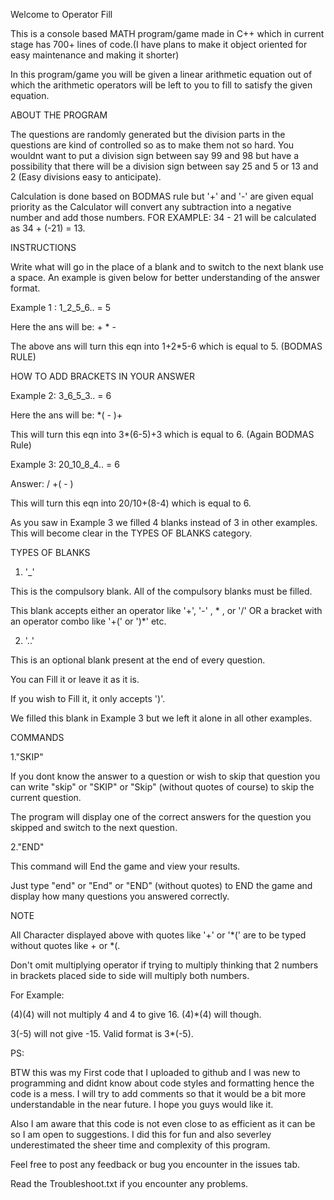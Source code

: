 ﻿Welcome to Operator Fill

This is a console based MATH program/game made in C++ which in current stage has 700+ lines of code.(I have plans to make it object oriented for easy maintenance and making it shorter)

In this program/game you will be given a linear arithmetic equation out of which the arithmetic operators will be left to you to fill to satisfy the given equation.  


ABOUT THE PROGRAM

The questions are randomly generated but the division parts in the questions are kind of controlled so as to make them not so hard. You wouldnt want to put a division sign between say 99 and 98 but have a possibility that there will be a division sign between say 25 and 5 or 13 and 2 (Easy divisions easy to anticipate).

Calculation is done based on BODMAS rule but '+' and '-' are given equal priority as the Calculator will convert any subtraction into a negative number and add those numbers.
FOR EXAMPLE: 34 - 21 will be calculated as 34 + (-21) = 13.

INSTRUCTIONS

Write what will go in the place of a blank and to switch to the next blank use a space. An example is given below for better understanding of the answer format.


Example 1 : 1_2_5_6.. = 5

Here the ans will be: + * -

The above ans will turn this eqn into 1+2*5-6 which is equal to 5. (BODMAS RULE)


HOW TO ADD BRACKETS IN YOUR ANSWER

Example 2: 3_6_5_3.. = 6

Here the ans will be: *( - )+

This will turn this eqn into 3*(6-5)+3 which is equal to 6. (Again BODMAS Rule)

Example 3: 20_10_8_4.. = 6

Answer: / +( - )

This will turn this eqn into 20/10+(8-4) which is equal to 6.



As you saw in Example 3 we filled 4 blanks instead of 3 in other examples. This will become clear in the TYPES OF BLANKS category.


TYPES OF BLANKS

1. '_' 

This is the compulsory blank. All of the compulsory blanks must be filled.

This blank accepts either an operator like '+', '-' , * , or '/' OR a bracket with an operator combo like '+(' or ')*' etc.

2. '..'

This is an optional blank present at the end of every question.

You can Fill it or leave it as it is.

If you wish to Fill it, it only accepts ')'.

We filled this blank in Example 3 but we left it alone in all other examples.



COMMANDS

1."SKIP"

If you dont know the answer to a question or wish to skip that question you can write "skip" or "SKIP" or "Skip" (without quotes of course) to skip the current question.

The program will display one of the correct answers for the question you skipped and switch to the next question.

2."END"

This command will End the game and view your results.

Just type "end" or "End" or "END" (without quotes) to END the game and display how many questions you answered correctly.



NOTE

All Character displayed above with quotes like '+' or '*(' are to be typed without quotes like + or *(.

Don't omit multiplying operator if trying to multiply thinking that 2 numbers in brackets placed side to side will multiply both numbers.

For Example: 

(4)(4) will not multiply 4 and 4 to give 16. (4)*(4) will though.

3(-5) will not give -15. Valid format is 3*(-5).

PS:

BTW this was my First code that I uploaded to github and I was new to programming and didnt know about code styles and formatting hence the code is a mess. I will try to add comments so that it would be a bit more understandable in the near future. I hope you guys would like it.

Also I am aware that this code is not even close to as efficient as it can be so I am open to suggestions. I did this for fun and also severley underestimated the sheer time and complexity of this program.

Feel free to post any feedback or bug you encounter in the issues tab.

Read the Troubleshoot.txt if you encounter any problems.



 
















